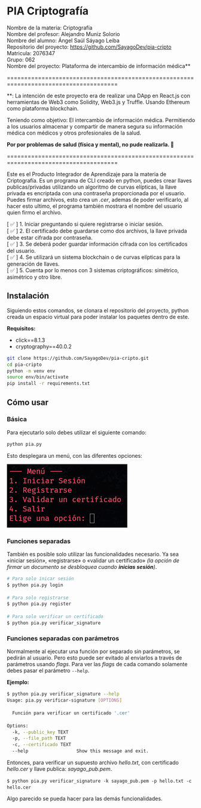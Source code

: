 # PIA Criptografía

Nombre de la materia: Criptografía  
Nombre del profesor: Alejandro Muniz Solorio  
Nombre del alumno: Ángel Saúl Sáyago Leiba  
Repositorio del proyecto: https://github.com/SayagoDev/pia-cripto  
Matricula: 2076347  
Grupo: 062  
Nombre del proyecto: Plataforma de intercambio de información médica**

======================================================================================

**: La intención de este proyecto era de realizar una DApp en React.js con
herramientas de Web3 como Solidity, Web3.js y Truffle. Usando Ethereum como
plataforma blockchain.

Teniendo como objetivo: El intercambio de información médica. Permitiendo a los
usuarios almacenar y compartir de manera segura su información médica con
médicos y otros profesionales de la salud.

**Por por problemas de salud (física y mental), no pude realizarla. 🙇**

======================================================================================

Este es el Producto Integrador de Aprendizaje para la materia de Criptografía.
Es un programa de CLI creado en python, puedes crear llaves publicas/privadas
utilizando un algoritmo de curvas elípticas, la llave privada es encriptada con
una contraseña proporcionada por el usuario. Puedes firmar archivos, esto crea un
_.cer_, ademas de poder verificarlo, al hacer esto ultimo, el programa también
mostrara el nombre del usuario quien firmo el archivo.

[ ✅ ] 1. Iniciar preguntando si quiere registrarse o iniciar sesión.  
[ ✅ ] 2. El certificado debe guardarse como dos archivos, la llave
        privada debe estar cifrada por contraseña.  
[ ✅ ] 3. Se deberá poder guardar información cifrada con los certificados del
        usuario.  
[ ✅ ] 4. Se utilizará un sistema blockchain o de curvas elípticas para la
        generación de llaves.  
[ ✅ ] 5. Cuenta por lo menos con 3 sistemas criptográficos: simétrico, asimétrico
      y otro libre.

## Instalación

Siguiendo estos comandos, se clonara el repositorio del proyecto, python creada
un espacio virtual para poder instalar los paquetes dentro de este.

**Requisitos:**

- click==8.1.3
- cryptography==40.0.2

```bash
git clone https://github.com/SayagoDev/pia-cripto.git
cd pia-cripto
python -m venv env
source env/bin/activate
pip install -r requirements.txt
```

## Cómo usar

### Básica

Para ejecutarlo solo debes utilizar el siguiente comando:

```bash
python pia.py
```

Esto desplegara un menú, con las diferentes opciones:

![Menu](./menu.png) 

### Funciones separadas

También es posible solo utilizar las funcionalidades necesario. Ya sea «iniciar
sesión», «registrarse» o «validar un certificado» *(la opción de firmar un
documento se desbloquea cuando **inicias sesión**)*.

```bash
# Para solo inicar sesión 
$ python pia.py login

# Para solo registrarse
$ python pia.py register

# Para solo verificar un certificado
$ python pia.py verificar_signature
```

### Funciones separadas con parámetros

Normalmente al ejecutar una función por separado sin parámetros, se pedirán al
usuario. Pero esto puede ser evitado al enviarlos a través de parámetros usando
_flags_. Para ver las _flags_ de cada comando solamente debes pasar el parámetro
`--help`.

**Ejemplo:**

```bash
$ python pia.py verificar_signature --help
Usage: pia.py verificar-signature [OPTIONS]

  Función para verificar un certificado '.cer'

Options:
  -k, --public_key TEXT
  -p, --file_path TEXT
  -c, --certificado TEXT
  --help                  Show this message and exit.
```

Entonces, para verificar un supuesto archivo _hello.txt_, con certificado
_hello.cer_ y llave publica: _sayago_pub.pem_.

`$ python pia.py verificar_signature -k sayago_pub.pem -p hello.txt -c hello.cer`

Algo parecido se pueda hacer para las demás funcionalidades.
